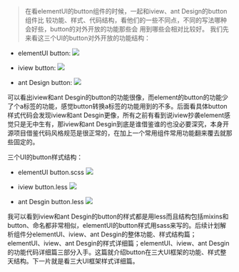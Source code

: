 > 在看elementUI的button组件的时候，一起和iview、ant Design的button组件比
> 较功能、样式、代码结构，看他们的一些不同点，不同的写法哪种会好些，button的对外开放的功能那些会
> 用到哪些会相对比较好。
我们先来看这三个UI的button对外开放的功能结构：
- elementUI button:
![](https://images2018.cnblogs.com/blog/960483/201808/960483-20180823104556527-1084227676.png)


- iview button:
![](https://images2018.cnblogs.com/blog/960483/201808/960483-20180823104305007-470375001.png)


- ant Design button:
![](https://images2018.cnblogs.com/blog/960483/201808/960483-20180823103817186-2082693792.png)

可以看出iview和ant Desgin的button的功能很像，而element的button的功能少了个a标签的功能，感觉button转换a标签的功能用到的不多。后面看具体button样式代码会发现iview和ant Desgin更像，所有之前有看到说iview抄袭element感觉只是无中生有，那iview和ant Desgin到底是谁借鉴谁的也没必要深究，本身开源项目借鉴代码风格规范是很正常的，在加上一个常用组件常用功能翻来覆去就那些固定的。

三个UI的button样式结构：
- elementUI button.scss
![](https://images2018.cnblogs.com/blog/960483/201808/960483-20180823110618146-527207077.png)

- iview button.less
![](https://images2018.cnblogs.com/blog/960483/201808/960483-20180823110849250-1791853953.png)

- ant Desgin button.less
![](https://images2018.cnblogs.com/blog/960483/201808/960483-20180823111130151-826251262.png)

我可以看到iview和ant Desgin的button的样式都是用less而且结构包括mixins和button、命名都非常相似，elementUI的button样式用sass来写的。后续计划解析组件分elementUI、iview、ant Desgin的整体功能、样式结构篇；elementUI、iview、ant Desgin的样式详细篇；elementUI、iview、ant Desgin的功能代码详细篇三部分入手。这篇就介绍button在三大UI框架的功能、样式整天结构。下一片就是看三大UI框架样式详细篇。


